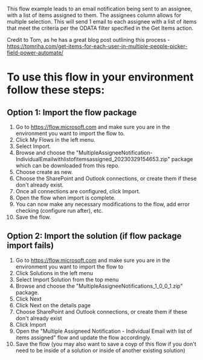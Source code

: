 This flow example leads to an email notification being sent to an assignee, with a list of items assigned to them. The assignees column allows for multiple selection. This will send 1 email to each assignee with a list of items that meet the criteria per the ODATA filter specified in the Get Items action.

Credit to Tom, as he has a great blog post outlining this process - https://tomriha.com/get-items-for-each-user-in-multiple-people-picker-field-power-automate/


# To use this flow in your environment follow these steps:

## Option 1: Import the flow package

1. Go to https://flow.microsoft.com and make sure you are in the environment you want to import the flow to.
2. Click My Flows in the left menu.
3. Select Import.
4. Browse and choose the "MultipleAssigneeNotification-IndividualEmailwithlistofitemsassigned_20230329154653.zip" package which can be downloaded from this repo.
5. Choose create as new.
6. Choose the SharePoint and Outlook connections, or create them if these don't already exist.
8. Once all connections are configured, click Import.
8. Open the flow when import is complete.
9. You can now make any necessary modifications to the flow, add error checking (configure run after), etc.
10. Save the flow.

## Option 2: Import the solution (if flow package import fails)

1. Go to https://flow.microsoft.com and make sure you are in the environment you want to import the flow to
2. Click Solutions in the left menu
3. Select Import Solution from the top menu
4. Browse and choose the "MultipleAssigneeNotifications_1_0_0_1.zip" package.
5. Click Next
6. Click Next on the details page
7. Choose SharePoint and Outlook connections, or create them if these don't already exist
8. Click Import
9. Open the "Multiple Assigneed Notification - Individual Email with list of items assigned" flow and update the flow accordingly.
10. Save the flow (you may also want to save a coyp of this flow if you don't need to be inside of a solution or inside of another existing solution)
